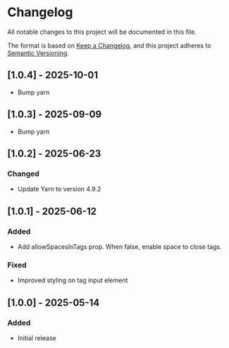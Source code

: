 # Changelog

All notable changes to this project will be documented in this file.

The format is based on [Keep a Changelog](https://keepachangelog.com/en/1.1.0/),
and this project adheres to [Semantic Versioning](https://semver.org/spec/v2.0.0.html).


## [1.0.4] - 2025-10-01

- Bump yarn

## [1.0.3] - 2025-09-09

- Bump yarn

## [1.0.2] - 2025-06-23

### Changed

- Update Yarn to version 4.9.2

## [1.0.1] - 2025-06-12

### Added

- Add allowSpacesInTags prop. When false, enable space to close tags.

### Fixed

- Improved styling on tag input element

## [1.0.0] - 2025-05-14

### Added

- Initial release
